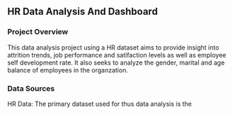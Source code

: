 ## HR Data Analysis And Dashboard
### Project Overview
This data analysis project using a HR dataset aims to provide insight into attrition trends, job performance and satifaction levels as well as employee self development rate. It also seeks to analyze the gender, marital and age balance of employees in the organzation. 

### Data Sources
HR Data: The primary dataset used for thus data analysis is the 
